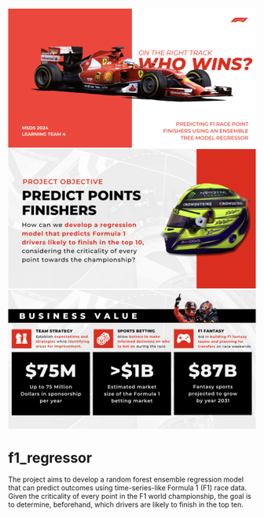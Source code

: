 !['JJ_Banner'](images/banner.png)
!['Objective'](images/Objective.png)
!['Value'](images/BusinessValue.png)
# f1_regressor
The project aims to develop a random forest ensemble regression model that can predict outcomes using time-series-like Formula 1 (F1) race data. Given the criticality of every point in the F1 world championship, the goal is to determine, beforehand, which drivers are likely to finish in the top ten.
